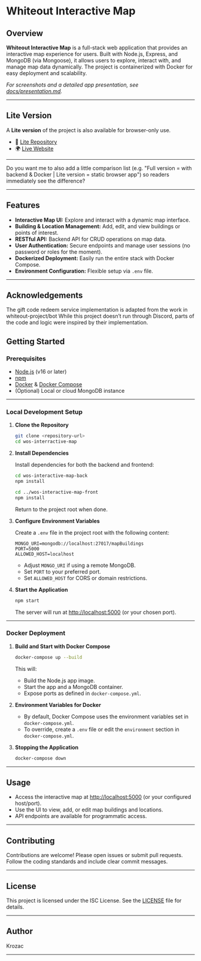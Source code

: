 # Whiteout Interactive Map

## Overview

**Whiteout Interactive Map** is a full-stack web application that provides an interactive map experience for users. Built with Node.js, Express, and MongoDB (via Mongoose), it allows users to explore, interact with, and manage map data dynamically. The project is containerized with Docker for easy deployment and scalability.

_For screenshots and a detailed app presentation, see [docs/presentation.md](docs/presentation.md)._

---

## Lite Version

A **Lite version** of the project is also available for browser-only use.

* 🔗 [Lite Repository](https://github.com/Krozac/wos-interactive-map-lite)
* 🌍 [Live Website](https://whiteout-planner.krozac.fr)

---

Do you want me to also add a little comparison list (e.g. "Full version = with backend & Docker | Lite version = static browser app") so readers immediately see the difference?

---

## Features

- **Interactive Map UI:** Explore and interact with a dynamic map interface.
- **Building & Location Management:** Add, edit, and view buildings or points of interest.
- **RESTful API:** Backend API for CRUD operations on map data.
- **User Authentication:** Secure endpoints and manage user sessions (no password or roles for the moment).
- **Dockerized Deployment:** Easily run the entire stack with Docker Compose.
- **Environment Configuration:** Flexible setup via `.env` file.

---

## Acknowledgements

The gift code redeem service implementation is adapted from the work in whiteout-project/bot
While this project doesn’t run through Discord, parts of the code and logic were inspired by their implementation.

## Getting Started

### Prerequisites

- [Node.js](https://nodejs.org/) (v16 or later)
- [npm](https://www.npmjs.com/)
- [Docker](https://www.docker.com/) & [Docker Compose](https://docs.docker.com/compose/)
- (Optional) Local or cloud MongoDB instance

---

### Local Development Setup

1. **Clone the Repository**

   ```bash
   git clone <repository-url>
   cd wos-interractive-map
   ```

2. **Install Dependencies**

   Install dependencies for both the backend and frontend:

   ```bash
   cd wos-interactive-map-back
   npm install

   cd ../wos-interactive-map-front
   npm install
   ```

   Return to the project root when done.

3. **Configure Environment Variables**

   Create a `.env` file in the project root with the following content:

   ```env
   MONGO_URI=mongodb://localhost:27017/mapBuildings
   PORT=5000
   ALLOWED_HOST=localhost
   ```

   - Adjust `MONGO_URI` if using a remote MongoDB.
   - Set `PORT` to your preferred port.
   - Set `ALLOWED_HOST` for CORS or domain restrictions.

4. **Start the Application**

   ```bash
   npm start
   ```

   The server will run at [http://localhost:5000](http://localhost:5000) (or your chosen port).

---

### Docker Deployment

1. **Build and Start with Docker Compose**

   ```bash
   docker-compose up --build
   ```

   This will:
   - Build the Node.js app image.
   - Start the app and a MongoDB container.
   - Expose ports as defined in `docker-compose.yml`.

2. **Environment Variables for Docker**

   - By default, Docker Compose uses the environment variables set in `docker-compose.yml`.
   - To override, create a `.env` file or edit the `environment` section in `docker-compose.yml`.

3. **Stopping the Application**

   ```bash
   docker-compose down
   ```

---

## Usage

- Access the interactive map at [http://localhost:5000](http://localhost:5000) (or your configured host/port).
- Use the UI to view, add, or edit map buildings and locations.
- API endpoints are available for programmatic access.

---

## Contributing

Contributions are welcome! Please open issues or submit pull requests. Follow the coding standards and include clear commit messages.

---

## License

This project is licensed under the ISC License. See the [LICENSE](LICENSE) file for details.

---

## Author

Krozac

---
